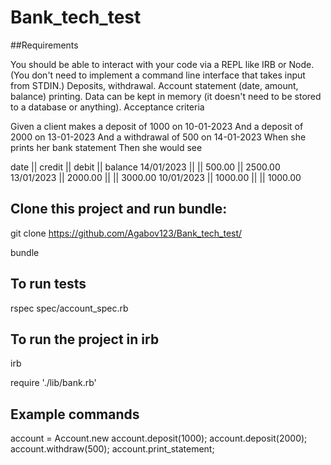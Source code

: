 # Bank_tech_test

##Requirements

You should be able to interact with your code via a REPL like IRB or Node. (You don't need to implement a command line interface that takes input from STDIN.)
Deposits, withdrawal.
Account statement (date, amount, balance) printing.
Data can be kept in memory (it doesn't need to be stored to a database or anything).
Acceptance criteria

Given a client makes a deposit of 1000 on 10-01-2023
And a deposit of 2000 on 13-01-2023
And a withdrawal of 500 on 14-01-2023
When she prints her bank statement
Then she would see

date || credit || debit || balance
14/01/2023 || || 500.00 || 2500.00
13/01/2023 || 2000.00 || || 3000.00
10/01/2023 || 1000.00 || || 1000.00
## Clone this project and run bundle:
git clone https://github.com/Agabov123/Bank_tech_test/

bundle 

## To run tests

rspec spec/account_spec.rb

## To run the project in irb

irb

require './lib/bank.rb'

## Example commands

account = Account.new
account.deposit(1000);
account.deposit(2000);
account.withdraw(500);
account.print_statement;
